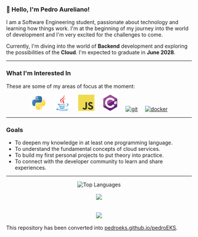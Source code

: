 ### 👋 Hello, I'm Pedro Aureliano!

I am a Software Engineering student, passionate about technology and learning how things work. I'm at the beginning of my journey into the world of development and I'm very excited for the challenges to come.

Currently, I'm diving into the world of **Backend** development and exploring the possibilities of the **Cloud**. I'm expected to graduate in **June 2028**.

---

### What I'm Interested In

These are some of my areas of focus at the moment:

<p align="center">
  <a href="https://www.python.org" target="_blank" rel="noreferrer"><img src="https://raw.githubusercontent.com/devicons/devicon/master/icons/python/python-original.svg" alt="python" width="45" height="45"/></a>
  &nbsp; &nbsp;
  <a href="https://www.java.com" target="_blank" rel="noreferrer"><img src="https://raw.githubusercontent.com/devicons/devicon/master/icons/java/java-original.svg" alt="java" width="45" height="45"/></a>
  &nbsp; &nbsp;
  <a href="https://developer.mozilla.org/en-US/docs/Web/JavaScript" target="_blank" rel="noreferrer"><img src="https://raw.githubusercontent.com/devicons/devicon/master/icons/javascript/javascript-original.svg" alt="javascript" width="45" height="45"/></a>
  &nbsp; &nbsp;
  <a href="https://learn.microsoft.com/en-us/dotnet/csharp/" target="_blank" rel="noreferrer"><img src="https://raw.githubusercontent.com/devicons/devicon/master/icons/csharp/csharp-original.svg" alt="csharp" width="45" height="45"/></a>
  &nbsp; &nbsp;
  <a href="https://git-scm.com/" target="_blank" rel="noreferrer"><img src="https://www.vectorlogo.zone/logos/git-scm/git-scm-icon.svg" alt="git" width="45" height="45"/></a>
  &nbsp; &nbsp;
  <a href="https://docs.docker.com/" target="_blank" rel="noreferrer"><img src="https://cdn.jsdelivr.net/gh/devicons/devicon@latest/icons/docker/docker-original-wordmark.svg" alt="docker" width="45" height="45"/></a>
</p>

---

### Goals

- To deepen my knowledge in at least one programming language.
- To understand the fundamental concepts of cloud services.
- To build my first personal projects to put theory into practice.
- To connect with the developer community to learn and share experiences.

---

<div align="center">
  <img src="https://github-readme-stats.vercel.app/api/top-langs/?username=pedroEKS&layout=compact&langs_count=7&theme=dracula" alt="Top Languages" height="170"/>
</div>
&nbsp; &nbsp;
<div align="center">
  <img src="https://github-readme-streak-stats.herokuapp.com/?user=pedroEKS&theme=tokyonight&hide_border=true" />
</div>
&nbsp; &nbsp;
<p align="center">
  <img src="https://capsule-render.vercel.app/api?type=waving&height=70&color=gradient&fontAlign=0&fontAlignY=0&descAlignY=100&descAlign=100&textBg=false&section=footer&reversal=true"/>
</p>

<p> This repository has been converted into <a href="https://pedroeks.github.io/pedroEKS/" target="_blank" rel="noreferrer">pedroeks.github.io/pedroEKS</a>.</p>

